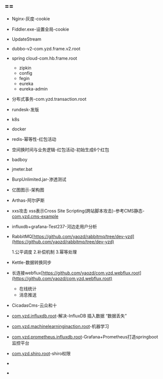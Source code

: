 
## ==
- Nginx-灰度-cookie
- Fiddler.exe-设置全局-cookie
- UpdateStream
- dubbo-v2-com.yzd.frame.v2.root
- spring cloud-com.hb.frame.root
  - zipkin
  - config
  - fegin
  - eureka
  - eureka-admin
 - 分布式事务-com.yzd.transaction.root
 - rundesk-发版
 - k8s
 - docker
 - redis-幂等性-红包活动
 - 空间换时间与业务逻辑-红包活动-初始生成6个红包
 - badboy
 - jmeter.bat
 - BurpUnlimited.jar-渗透测试
 - 亿图图示-架构图
 - Arthas-阿尔萨斯
 - xxs攻击  xss表示Cross Site Scripting(跨站脚本攻击)-参考CMS静态-[com.yzd.cms-example](https://github.com/yaozd/com.yzd.cms-example/tree/develop)
 - influxdb+grafana-Test237-河边走用户分析
 - RabbitMQ[https://github.com/yaozd/rabbitmq/tree/dev-yzd](https://github.com/yaozd/rabbitmq/tree/dev-yzd)
 
    1.公平调度
    2.补偿机制
    3.幂等处理
 - Kettle-数据转换同步
 - 长连接webflux[https://github.com/yaozd/com.yzd.webflux.root](https://github.com/yaozd/com.yzd.webflux.root)
    - 在线统计
    - 消息推送
 - CicadasCms-云众和十
 - [com.yzd.influxdb.root](https://github.com/yaozd/com.yzd.influxdb.root)-解决-InfluxDB 插入数据 “数据丢失”
 - [com.yzd.machinelearninginaction.root](https://github.com/yaozd/com.yzd.machinelearninginaction.root)-机器学习
 - [com.yzd.prometheus.influxdb.root](https://github.com/yaozd/com.yzd.prometheus.influxdb.root)-Grafana+Prometheus打造springboot监控平台
 - [com.yzd.shiro.root](https://github.com/yaozd/com.yzd.shiro.root)-shiro权限
 - []()
 - []()

 